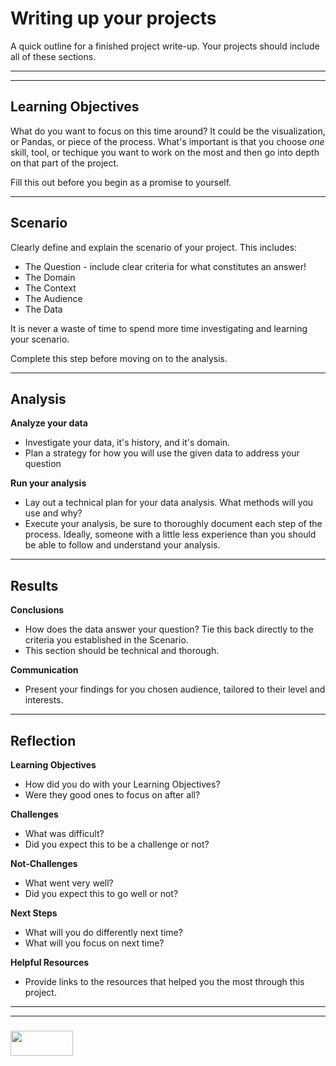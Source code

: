 # Writing up your projects

A quick outline for a finished project write-up.  Your projects should include all of these sections.

---
---

## Learning Objectives

What do you want to focus on this time around?  It could be the visualization, or Pandas, or piece of the process.  What's important is that you choose _one_ skill, tool, or techique you want to work on the most and then go into depth on that part of the project.

Fill this out before you begin as a promise to yourself.

---

## Scenario

Clearly define and explain the scenario of your project.  This includes:
* The Question - include clear criteria for what constitutes an answer!
* The Domain
* The Context
* The Audience
* The Data

It is never a waste of time to spend more time investigating and learning your scenario.

Complete this step before moving on to the analysis.

---

## Analysis

__Analyze your data__
* Investigate your data, it's history, and it's domain.
* Plan a strategy for how you will use the given data to address your question

__Run your analysis__
* Lay out a technical plan for your data analysis. What methods will you use and why?
* Execute your analysis, be sure to thoroughly document each step of the process.  Ideally, someone with a little less experience than you should be able to follow and understand your analysis.

---

## Results

__Conclusions__
* How does the data answer your question?  Tie this back directly to the criteria you established in the Scenario.
* This section should be technical and thorough.

__Communication__
* Present your findings for you chosen audience, tailored to their level and interests.  

---

## Reflection

__Learning Objectives__
* How did you do with your Learning Objectives?
* Were they good ones to focus on after all?

__Challenges__
* What was difficult?
* Did you expect this to be a challenge or not?

__Not-Challenges__
* What went very well?
* Did you expect this to go well or not?

__Next Steps__
* What will you do differently next time?
* What will you focus on next time?

__Helpful Resources__
* Provide links to the resources that helped you the most through this project.

___
___
### <a href="http://elewa.education/blog" target="_blank"><img src="https://user-images.githubusercontent.com/18554853/34921062-506450ae-f97d-11e7-875f-6feeb26ad72d.png" width="100" height="40"/></a>
